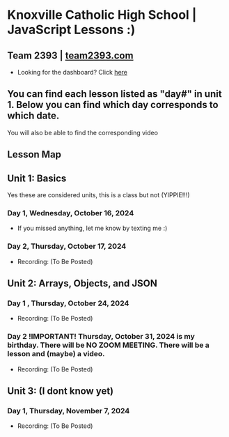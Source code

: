 # Knoxville Catholic High School | JavaScript Lessons :)
## Team 2393 | [team2393.com](https://team2393.com)
- Looking for the dashboard? Click [here](https://dashboard.team2393.com)

## You can find each lesson listed as "day#" in unit 1. Below you can find which day corresponds to which date.
You will also be able to find the corresponding video
## Lesson Map

## Unit 1: Basics
Yes these are considered units, this is a class but not (YIPPIE!!!)
### Day 1, Wednesday, October 16, 2024
- If you missed anything, let me know by texting me :)
### Day 2, Thursday, October 17, 2024
- Recording: (To Be Posted)

## Unit 2: Arrays, Objects, and JSON
### Day 1 , Thursday, October 24, 2024
- Recording: (To Be Posted)
### Day 2 !IMPORTANT! Thursday, October 31, 2024 is my birthday. There will be NO ZOOM MEETING. There will be a lesson and (maybe) a video.
- Recording:  (To Be Posted)

## Unit 3: (I dont know yet)
### Day 1, Thursday, November 7, 2024
- Recording:   (To Be Posted)
